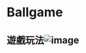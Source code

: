 # Ballgame

## 遊戲玩法![image](https://user-images.githubusercontent.com/49686760/159167843-41005e8f-d8c9-4909-8b5d-e84a5d3b3884.png)



